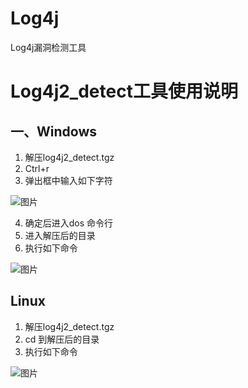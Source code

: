 # Log4j
Log4j漏洞检测工具

# Log4j2_detect工具使用说明
## 一、Windows
1.	解压log4j2_detect.tgz
2.	Ctrl+r
3.	弹出框中输入如下字符

![图片](https://user-images.githubusercontent.com/95903558/145534891-3dc52db0-cfc9-464a-8e43-bc0dccf536b6.png)

4.	确定后进入dos 命令行
5.	进入解压后的目录
6.	执行如下命令

![图片](https://user-images.githubusercontent.com/95903558/145534922-59eb2ebe-86e1-4fea-9f65-ebaa93d5dc9d.png)
## Linux 
1.	解压log4j2_detect.tgz
2.	cd 到解压后的目录
3.	执行如下命令

![图片](https://user-images.githubusercontent.com/95903558/145534954-43bbe9c4-abe1-44e0-afeb-e3c2e0984b01.png)
